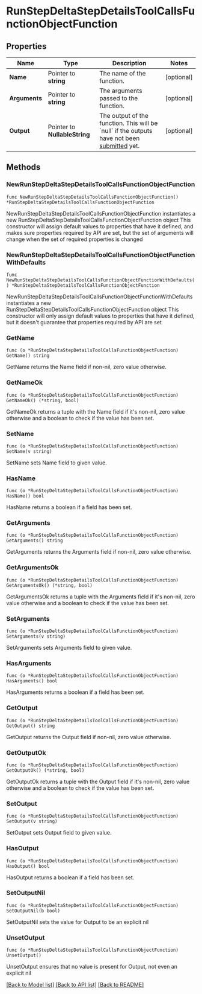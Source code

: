# RunStepDeltaStepDetailsToolCallsFunctionObjectFunction

## Properties

Name | Type | Description | Notes
------------ | ------------- | ------------- | -------------
**Name** | Pointer to **string** | The name of the function. | [optional] 
**Arguments** | Pointer to **string** | The arguments passed to the function. | [optional] 
**Output** | Pointer to **NullableString** | The output of the function. This will be &#x60;null&#x60; if the outputs have not been [submitted](/docs/api-reference/runs/submitToolOutputs) yet. | [optional] 

## Methods

### NewRunStepDeltaStepDetailsToolCallsFunctionObjectFunction

`func NewRunStepDeltaStepDetailsToolCallsFunctionObjectFunction() *RunStepDeltaStepDetailsToolCallsFunctionObjectFunction`

NewRunStepDeltaStepDetailsToolCallsFunctionObjectFunction instantiates a new RunStepDeltaStepDetailsToolCallsFunctionObjectFunction object
This constructor will assign default values to properties that have it defined,
and makes sure properties required by API are set, but the set of arguments
will change when the set of required properties is changed

### NewRunStepDeltaStepDetailsToolCallsFunctionObjectFunctionWithDefaults

`func NewRunStepDeltaStepDetailsToolCallsFunctionObjectFunctionWithDefaults() *RunStepDeltaStepDetailsToolCallsFunctionObjectFunction`

NewRunStepDeltaStepDetailsToolCallsFunctionObjectFunctionWithDefaults instantiates a new RunStepDeltaStepDetailsToolCallsFunctionObjectFunction object
This constructor will only assign default values to properties that have it defined,
but it doesn't guarantee that properties required by API are set

### GetName

`func (o *RunStepDeltaStepDetailsToolCallsFunctionObjectFunction) GetName() string`

GetName returns the Name field if non-nil, zero value otherwise.

### GetNameOk

`func (o *RunStepDeltaStepDetailsToolCallsFunctionObjectFunction) GetNameOk() (*string, bool)`

GetNameOk returns a tuple with the Name field if it's non-nil, zero value otherwise
and a boolean to check if the value has been set.

### SetName

`func (o *RunStepDeltaStepDetailsToolCallsFunctionObjectFunction) SetName(v string)`

SetName sets Name field to given value.

### HasName

`func (o *RunStepDeltaStepDetailsToolCallsFunctionObjectFunction) HasName() bool`

HasName returns a boolean if a field has been set.

### GetArguments

`func (o *RunStepDeltaStepDetailsToolCallsFunctionObjectFunction) GetArguments() string`

GetArguments returns the Arguments field if non-nil, zero value otherwise.

### GetArgumentsOk

`func (o *RunStepDeltaStepDetailsToolCallsFunctionObjectFunction) GetArgumentsOk() (*string, bool)`

GetArgumentsOk returns a tuple with the Arguments field if it's non-nil, zero value otherwise
and a boolean to check if the value has been set.

### SetArguments

`func (o *RunStepDeltaStepDetailsToolCallsFunctionObjectFunction) SetArguments(v string)`

SetArguments sets Arguments field to given value.

### HasArguments

`func (o *RunStepDeltaStepDetailsToolCallsFunctionObjectFunction) HasArguments() bool`

HasArguments returns a boolean if a field has been set.

### GetOutput

`func (o *RunStepDeltaStepDetailsToolCallsFunctionObjectFunction) GetOutput() string`

GetOutput returns the Output field if non-nil, zero value otherwise.

### GetOutputOk

`func (o *RunStepDeltaStepDetailsToolCallsFunctionObjectFunction) GetOutputOk() (*string, bool)`

GetOutputOk returns a tuple with the Output field if it's non-nil, zero value otherwise
and a boolean to check if the value has been set.

### SetOutput

`func (o *RunStepDeltaStepDetailsToolCallsFunctionObjectFunction) SetOutput(v string)`

SetOutput sets Output field to given value.

### HasOutput

`func (o *RunStepDeltaStepDetailsToolCallsFunctionObjectFunction) HasOutput() bool`

HasOutput returns a boolean if a field has been set.

### SetOutputNil

`func (o *RunStepDeltaStepDetailsToolCallsFunctionObjectFunction) SetOutputNil(b bool)`

 SetOutputNil sets the value for Output to be an explicit nil

### UnsetOutput
`func (o *RunStepDeltaStepDetailsToolCallsFunctionObjectFunction) UnsetOutput()`

UnsetOutput ensures that no value is present for Output, not even an explicit nil

[[Back to Model list]](../README.md#documentation-for-models) [[Back to API list]](../README.md#documentation-for-api-endpoints) [[Back to README]](../README.md)


